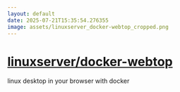 ```yaml
---
layout: default
date: 2025-07-21T15:35:54.276355
image: assets/linuxserver_docker-webtop_cropped.png
---
```


# [linuxserver/docker-webtop](https://github.com/linuxserver/docker-webtop)

linux desktop in your browser with docker
